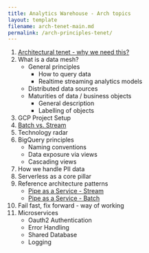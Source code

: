 ```yaml
---
title: Analytics Warehouse - Arch topics
layout: template
filename: arch-tenet-main.md
permalink: /arch-principles-tenet/
--- 
```

1. [Architectural tenet - why we need this?]({{site.baseurl}}/arch-principles-tenet/why-need-arch-tenet/)
2. What is a data mesh?
	- General principles
		- How to query data
		- Realtime streaming analytics models
	- Distributed data sources
	- Maturities of data / business objects
		- General description
		- Labelling of objects
2. GCP Project Setup
3. [Batch vs. Stream]({{site.baseurl}}/arch-principles-tenet/batch-vs-stream/)
4. Technology radar 
5. BigQuery principles
	- Naming conventions
	- Data exposure via views
	- Cascading views
6. How we handle PII data
7. Serverless as a core pillar
8. Reference architecture patterns
	- [Pipe as a Service - Stream]({{site.baseurl}}/arch-principles-tenet/ref-patterns/pipas-stream/)
	- [Pipe as a Service - Batch]({{site.baseurl}}/arch-principles-tenet/ref-patterns/pipas-batch/)
9. Fail fast, fix forward - way of working 
10. Microservices
	- Oauth2 Authentication
	- Error Handling
	- Shared Database
	- Logging
